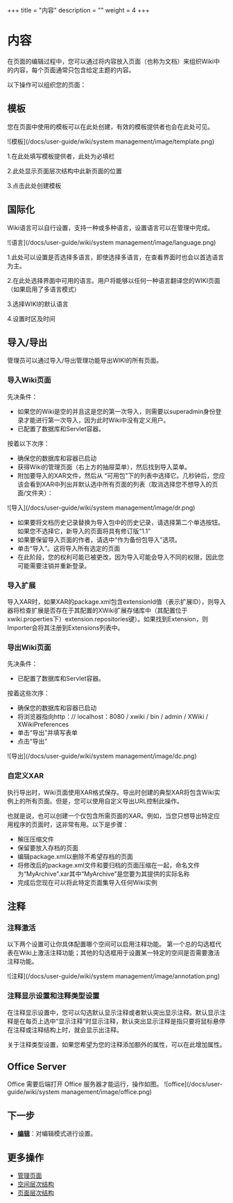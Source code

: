 ﻿+++
title = "内容"
description = ""
weight = 4
+++

# 内容
在页面的编辑过程中，您可以通过将内容放入页面（也称为文档）来组织Wiki中的内容，每个页面通常只包含给定主题的内容。

以下操作可以组织您的页面：

## 模板
您在页面中使用的模板可以在此处创建，有效的模板提供者也会在此处可见。

![模板](/docs/user-guide/wiki/system management/image/template.png)

1.在此处填写模板提供者，此处为必填栏

2.此处显示页面层次结构中此新页面的位置

3.点击此处创建模板

## 国际化
Wiki语言可以自行设置，支持一种或多种语言，设置语言可以在管理中完成。

![语言](/docs/user-guide/wiki/system management/image/language.png)

1.此处可以设置是否选择多语言，即使选择多语言，在查看界面时也会以首选语言为主。

2.在此处选择界面中可用的语言。用户将能够以任何一种语言翻译您的WIKI页面（如果启用了多语言模式）

3.选择WIKI的默认语言

4.设置时区及时间

## 导入/导出
管理员可以通过导入/导出管理功能导出WIKI的所有页面。
### 导入Wiki页面
先决条件：

- 如果您的Wiki是空的并且这是您的第一次导入，则需要以superadmin身份登录才能进行第一次导入，因为此时Wiki中没有定义用户。
- 已配置了数据库和Servlet容器。

按着以下次序：

- 确保您的数据库和容器已启动
- 获得Wiki的管理页面（右上方的抽屉菜单），然后找到导入菜单。
- 附加要导入的XAR文件，然后从 “可用包”下的列表中选择它。几秒钟后，您应该会看到XAR中列出并默认选中所有页面的列表（取消选择您不想导入的页面/文件夹）：

![导入](/docs/user-guide/wiki/system management/image/dr.png)

- 如果要将文档历史记录替换为导入包中的历史记录，请选择第二个单选按钮。如果您不选择它，新导入的页面将具有修订版“1.1”
- 如果要保留导入页面的作者，请选中“作为备份包导入”选项。
- 单击“导入”。这将导入所有选定的页面
- 在此阶段，您的权利可能已被更改，因为导入可能会导入不同的权限，因此您可能需要注销并重新登录。

### 导入扩展

导入XAR时，如果XAR的package.xml包含extensionId值（表示扩展ID），则导入器将检查扩展是否存在于其配置的XWiki扩展存储库中（其配置位于xwiki.properties下）extension.repositories键）。如果找到Extension，则Importer会将其注册到Extensions列表中。

### 导出Wiki页面
先决条件：

- 已配置了数据库和Servlet容器。

按着这些次序：

- 确保您的数据库和容器已启动
- 将浏览器指向http：// localhost：8080 / xwiki / bin / admin / XWiki / XWikiPreferences
- 单击“导出”并填写表单
- 点击“导出”

![导出](/docs/user-guide/wiki/system management/image/dc.png)

### 自定义XAR
执行导出时，Wiki页面使用XAR格式保存。导出时创建的典型XAR将包含Wiki实例上的所有页面。但是，您可以使用自定义导出URL控制此操作。

也就是说，也可以创建一个仅包含所需页面的XAR。例如，当您只想导出特定应用程序的页面时，这非常有用。以下是步骤：

- 解压压缩文件
- 保留要放入存档的页面
- 编辑package.xml以删除不希望存档的页面
- 将修改后的package.xml文件和要归档的页面压缩在一起，命名文件为“MyArchive”.xar其中“MyArchive”是您要为其提供的实际名称
- 完成后您现在可以将此特定页面集导入任何Wiki实例

## 注释
### 注释激活
以下两个设置可让你具体配置哪个空间可以启用注释功能。
第一个总的勾选框代表在Wiki上激活注释功能；其他的勾选框用于设置某一特定的空间是否需要激活注释功能。

![注释](/docs/user-guide/wiki/system management/image/annotation.png)

### 注释显示设置和注释类型设置
在注释显示设置中，您可以勾选默认显示注释或者默认突出显示注释。默认显示注释是在每页上选中“显示注释”时显示注释，默认突出显示注释是指只要将鼠标悬停在注释或注释结构上时，就会显示出注释。

关于注释类型设置，如果您希望为您的注释添加额外的属性，可以在此增加属性。
## Office Server
Office 需要后端打开 Office 服务器才能运行，操作如图。
![office](/docs/user-guide/wiki/system management/image/office.png)

## 下一步
- [**编辑**](../editing)：对编辑模式进行设置。

## 更多操作
- [管理页面](../../page/manage-page)
- [空间层次结构](../../space/permissions-space)
- [页面层次结构](../../page/permissions-page)